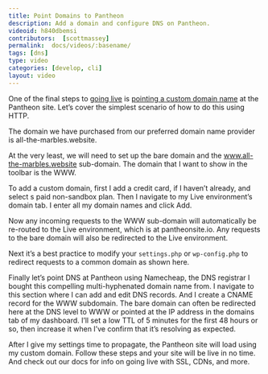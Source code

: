 ```yaml
---
title: Point Domains to Pantheon
description: Add a domain and configure DNS on Pantheon.
videoid: h840dbemsi
contributors:  [scottmassey]
permalink:  docs/videos/:basename/
tags: [dns]
type: video
categories: [develop, cli]
layout: video
---
```

One of the final steps to [going live](/docs/go-live) is [pointing a custom domain name](/docs/domains) at the Pantheon site. Let’s cover the simplest scenario of how to do this using HTTP.

The domain we have purchased from our preferred domain name provider is all-the-marbles.website.

At the very least, we will need to set up the bare domain and the www.all-the-marbles.website sub-domain. The domain that I want to show in the toolbar is the WWW.

To add a custom domain, first I add a credit card, if I haven’t already, and select s paid non-sandbox plan. Then I navigate to my Live environment’s domain tab. I enter all my domain names and click Add.

Now any incoming requests to the WWW sub-domain will automatically be re-routed to the Live environment, which is at pantheonsite.io. Any requests to the bare domain will also be redirected to the Live environment.


Next it’s a best practice to modify your `settings.php` or `wp-config.php` to redirect requests to a common domain as shown here.

Finally let’s point DNS at Pantheon using Namecheap, the DNS registrar I bought this compelling multi-hyphenated domain name from. I navigate to this section where I can add and edit DNS records. And I create a CNAME record for the WWW subdomain. The bare domain can often be redirected here at the DNS level to WWW or pointed at the IP address in the domains tab of my dashboard. I’ll set a low TTL of 5 minutes for the first 48 hours or so, then increase it when I’ve confirm that it’s resolving as expected.


After I give my settings time to propagate, the Pantheon site will load using my custom domain. Follow these steps and your site will be live in no time. And check out our docs for info on going live with SSL, CDNs, and more.
